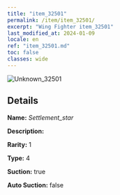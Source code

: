 ```yaml
---
title: "item_32501"
permalink: /item/item_32501/
excerpt: "Wing Fighter item_32501"
last_modified_at: 2024-01-09
locale: en
ref: "item_32501.md"
toc: false
classes: wide
---
```



 ![Unknown_32501](/images/item/Settlement_star_p.png)



## Details

 **Name:** *Settlement_star* 

 **Description:** 

 **Rarity:** 1 

 **Type:** 4 

 **Suction:** true 

 **Auto Suction:** false 


